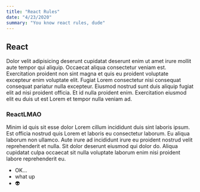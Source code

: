 ```yaml
---
title: "React Rules"
date: "4/23/2020"
summary: "You know react rules, dude"
---
```


## React

Dolor velit adipisicing deserunt cupidatat deserunt enim ut amet irure mollit aute tempor qui aliquip. Occaecat aliqua consectetur veniam est. Exercitation proident non sint magna et quis eu proident voluptate excepteur enim voluptate elit. Fugiat Lorem consectetur nisi consequat consequat pariatur nulla excepteur. Eiusmod nostrud sunt duis aliquip fugiat elit ad nisi proident officia. Et id nulla proident enim. Exercitation eiusmod elit eu duis ut est Lorem et tempor nulla veniam ad.

### ReactLMAO

Minim id quis sit esse dolor Lorem cillum incididunt duis sint laboris ipsum. Est officia nostrud quis Lorem et laboris eu consectetur laborum. Eu aliqua laborum non ullamco. Aute irure ad incididunt irure eu proident nostrud velit reprehenderit et nulla. Sit dolor deserunt eiusmod qui dolor do. Aliqua cupidatat culpa occaecat sit nulla voluptate laborum enim nisi proident labore reprehenderit eu.

- OK...
- what up
- 👽
